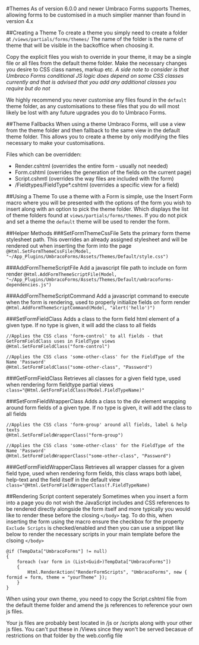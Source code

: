 #Themes
As of version 6.0.0 and newer Umbraco Forms supports Themes, allowing forms to be customised in a much simplier manner than found in version 4.x

##Creating a Theme
To create a theme you simply need to create a folder at `/views/partials/forms/themes/` The name of the folder is the name of theme that will be visible in the backoffice when choosing it. 

Copy the explicit files you wish to override in your theme, it may be a single file or all files from the default theme folder. Make the necessary changes you desire to CSS class names, markup etc. 
*A side note to consider is that Umbraco Forms conditional JS logic does depend on some CSS classes currently and that is advised that you add any additional classes you require but do not*

We highly recommend you never customise any files found in the `default` theme folder, as any customisations to these files that you do will most likely be lost with any future upgrades you do to Umbraco Forms.

##Theme Fallbacks
When using a theme Umbraco Forms, will use a view from the theme folder and then fallback to the same view in the default theme folder. This allows you to create a theme by only modifying the files necessary to make your customisations.

Files which can be overridden:
* Render.cshtml (overrides the entire form - usually not needed)
* Form.cshtml (overrides the generation of the fields on the current page)
* Script.cshmtl (overrides the way files are included with the form)
* /Fieldtypes/FieldType*.cshtml (overrides a specific view for a field)

##Using a Theme
To use a theme with a Form is simple, use the Insert Form macro where you will be presented with the options of the form you wish to insert along with an option to pick the theme folder. Which displays the list of theme folders found at `views/partials/forms/themes`. If you do not pick and set a theme the `default` theme will be used to render the form.

##Helper Methods
###SetFormThemeCssFile
Sets the primary form theme stylesheet path. This overrides an already assigned stylesheet and will be rendered out when inserting the form into the page
`@Html.SetFormThemeCssFile(Model, "~/App_Plugins/UmbracoForms/Assets/Themes/Default/style.css")`

###AddFormThemeScriptFile
Add a javascript file path to include on form render
`@Html.AddFormThemeScriptFile(Model, "~/App_Plugins/UmbracoForms/Assets/Themes/Default/umbracoforms-dependencies.js")`

###AddFormThemeScriptCommand
Add a javascript command to execute when the form is rendering, used to properly initialize fields on form render
`@Html.AddFormThemeScriptCommand(Model, "alert('hello')")`

###SetFormFieldClass
Adds a class to the form field html element of a given type. If no type is given, it will add the class to all fields

    //Applies the CSS class 'form-control' to all fields - that GetFormFieldClass uses in FieldType views
    @Html.SetFormFieldClass("form-control")

    //Applies the CSS class 'some-other-class' for the FieldType of the Name 'Password'
    @Html.SetFormFieldClass("some-other-class", "Password")


###GetFormFieldClass
Retrieves all classes for a given field type, used when rendering form fieldtype partial views
`class="@Html.GetFormFieldClass(Model.FieldTypeName)"`

###SetFormFieldWrapperClass
Adds a class to the div element wrapping around form fields of a given type. If no type is given, it will add the class to all fields

    //Applies the CSS class 'form-group' around all fields, label & help texts
    @Html.SetFormFieldWrapperClass("form-group")

    //Applies the CSS class 'some-other-class' for the FieldType of the Name 'Password'
    @Html.SetFormFieldWrapperClass("some-other-class", "Password")


###GetFormFieldWrapperClass
Retrieves all wrapper classes for a given field type, used when rendering form fields, this class wraps both label, help-text and the field itself in the default view
`class="@Html.GetFormFieldWrapperClass(f.FieldTypeName)`


##Rendering Script content seperately
Sometimes when you insert a form into a page you do not wish the JavaScript includes and CSS references to be rendered directly alongside the form itself and more typically you would like to render these before the closing `</body>` tag.
To do this, when inserting the form using the macro ensure the checkbox for the property `Exclude Scripts` is checked/enabled and then you can use a snippet like below to render the necessary scripts in your main template before the clsoing `</body>`


    @if (TempData["UmbracoForms"] != null)
    {
        foreach (var form in (List<Guid>)TempData["UmbracoForms"])
        {
            Html.RenderAction("RenderFormScripts", "UmbracoForms", new { formid = form, theme = "yourTheme" });
        }
    }

When using your own theme, you need to copy the Script.cshtml file from the default theme folder and amend the js references to reference your own js files.

Your js files are probably best located in /js or /scripts along with your other js files. You can't put these in /Views since they won't be served becasue of restrictions on that folder by the web.config file
